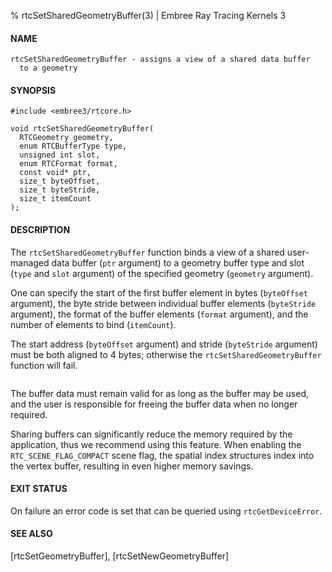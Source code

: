% rtcSetSharedGeometryBuffer(3) | Embree Ray Tracing Kernels 3

#### NAME

    rtcSetSharedGeometryBuffer - assigns a view of a shared data buffer
      to a geometry

#### SYNOPSIS

    #include <embree3/rtcore.h>

    void rtcSetSharedGeometryBuffer(
      RTCGeometry geometry,
      enum RTCBufferType type,
      unsigned int slot,
      enum RTCFormat format,
      const void* ptr,
      size_t byteOffset,
      size_t byteStride,
      size_t itemCount
    );

#### DESCRIPTION

The `rtcSetSharedGeometryBuffer` function binds a view of a
shared user-managed data buffer (`ptr` argument) to a geometry buffer
type and slot (`type` and `slot` argument) of the specified geometry
(`geometry` argument).

One can specify the start of the first buffer element in bytes
(`byteOffset` argument), the byte stride between individual buffer
elements (`byteStride` argument), the format of the buffer elements
(`format` argument), and the number of elements to bind (`itemCount`).

The start address (`byteOffset` argument) and stride (`byteStride`
argument) must be both aligned to 4 bytes; otherwise the
`rtcSetSharedGeometryBuffer` function will fail.

``` {include=src/api/inc/buffer_padding.md}
```

The buffer data must remain valid for as long as the buffer may be
used, and the user is responsible for freeing the buffer data when no
longer required.

Sharing buffers can significantly reduce the memory required by the
application, thus we recommend using this feature. When enabling the
`RTC_SCENE_FLAG_COMPACT` scene flag, the spatial index structures index
into the vertex buffer, resulting in even higher memory savings.

#### EXIT STATUS

On failure an error code is set that can be queried using
`rtcGetDeviceError`.

#### SEE ALSO

[rtcSetGeometryBuffer], [rtcSetNewGeometryBuffer]
